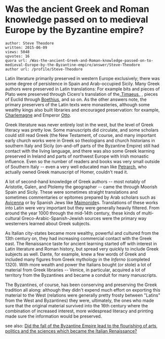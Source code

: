# Was the ancient Greek and Roman knowledge passed on to medieval Europe by the Byzantine empire?

	author: Steve Theodore
	written: 2015-06-09
	views: 5048
	upvotes: 16
	quora url: /Was-the-ancient-Greek-and-Roman-knowledge-passed-on-to-medieval-Europe-by-the-Byzantine-empire/answer/Steve-Theodore
	author url: /profile/Steve-Theodore


Latin literature primarily preserved in western Europe exclusively; there was some degree of persistence in Spain and Arab-occupied Sicily. Many Greek authors were preserved in Latin translations: For example bits and pieces of Plato were preserved through Cicero's translation of the_[Timaeus](http://plato.stanford.edu/entries/plato-timaeus/)_ _,_ pieces of Euclid through [Boethius](http://www.amazon.com/mediaeval-Latin-translation-Euclids-Elements/dp/3515046283), and so on. As the other answers note, the primary preservers of the Latin texts were monasteries, although some wealthy kings also built libraries and encouraged preservation: for example, [Charlemagne](http://medievalwriting.50megs.com/author/carol1.htm) and Emperor [Otto](http://en.wikipedia.org/wiki/Ottonian_Renaissance). 

Greek literature was never entirely lost in the west, but the level of Greek literacy was pretty low. Some manuscripts did circulate, and some scholars could still read Greek (the New Testament, of course, and many important early church works were in Greek so theologians and church historians in southern Italy and Sicily (on-and-off parts of the Byzantine Empire) still had contact with the living language, and there was also some Greek learning preserved in Ireland and parts of northwest Europe with Irish monastic influence. Even so the number of readers and books was very small outside of Southern Italy -- even a very well educated man like [Petrarch](http://en.wikipedia.org/wiki/Petrarch), who actually owned Greek manuscript of Homer, couldn't read it. 

A lot of second-hand knowledge of Greek authors -- most notably of Aristotle, Galen, and Ptolemy the geographer -- came the through Moorish Spain and Sicily. These were sometimes straight translations and sometimes commentaries or epitomes prepared by Arab scholars such as [Avicenna](http://en.wikipedia.org/wiki/Avicenna) or by Spanish Jews like [Maimonide](http://en.wikipedia.org/wiki/Maimonides)s. Translations of these works into Latin were very important but they were generally heavily filtered. From around the year 1000 through the mid-14th century, these kinds of multi-cultural Greco-Arabic-Spanish-Jewish sources were the primary way westerners learned about Greek subjects.

As Italian city-states became more wealthy, powerful and cultured from the 13th century on, they had increasing commercial contact with the Greek east. The Renaissance taste for ancient learning started off with interest in Latin literature and Roman history, but spread very quickly to include Greek subjects as well. Dante, for example, knew a few words of Greek and included many figures from Greek mythology in the _Inferno_ (completed 1320). With more wealth and power the Italians bought (or stole) a lot of material from Greek libraries -- Venice, in particular, acquired a lot of territory from the Byzantines and became a conduit for many manuscripts. 

The Byzantines, of course, has been conserving and preserving the Greek tradition all along: although they didn't expend much effort on exporting this material to the West (relations were generally pretty frosty between "Latins" from the West and Byzantines) they were, ultimately, the ones who made sure that the original material survived into the 16th century where the combination of increased interest, more widespread literacy and printing made sure the information would be preserved.

see also: [Did the fall of the Byzantine Empire lead to the flourishing of arts, politics and the sciences which became the Italian Renaissance?](https://www.quora.com/Did-the-fall-of-the-Byzantine-Empire-lead-to-the-flourishing-of-arts-politics-and-the-sciences-which-became-the-Italian-Renaissance)

